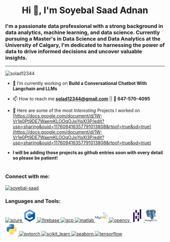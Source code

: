 <h1 align="center">Hi 👋, I'm Soyebal Saad Adnan</h1>
<h3 align="left">I'm a passionate data professional with a strong background in data analytics, machine learning, and data science. Currently pursuing a Master's in Data Science and Data Analytics at the University of Calgary, I'm dedicated to harnessing the power of data to drive informed decisions and uncover valuable insights.</h3>

---

<p align="left"> <img src="https://komarev.com/ghpvc/?username=solad12344&label=Profile%20views&color=0e75b6&style=flat" alt="solad12344" /> </p>

- 🔭 I’m currently working on **Build a Conversational Chatbot With Langchain and LLMs**

- 📫 How to reach me **solad12344@gmail.com** || **📱 647-570-4095**

- 📄 Here are some of the most *Interesting* Projects I worked on [https://docs.google.com/document/d/1W-Vr1e0Pt9DE7WaemKLOOqOJxiYpXl3P/edit?usp=sharing&ouid=117609416357791013808&rtpof=true&sd=true](https://docs.google.com/document/d/1W-Vr1e0Pt9DE7WaemKLOOqOJxiYpXl3P/edit?usp=sharing&ouid=117609416357791013808&rtpof=true&sd=true)
- **I will be adding those projects as github entries soon with every detail so please be patient!**

#

<h3 align="left">Connect with me:</h3>
<p align="left">
<a href="https://linkedin.com/in/soyebal-saad" target="blank"><img align="center" src="https://raw.githubusercontent.com/rahuldkjain/github-profile-readme-generator/master/src/images/icons/Social/linked-in-alt.svg" alt="soyebal-saad" height="30" width="40" /></a>
</p>

<h3 align="left">Languages and Tools:</h3>
<p align="left"> <a href="https://azure.microsoft.com/en-in/" target="_blank" rel="noreferrer"> <img src="https://www.vectorlogo.zone/logos/microsoft_azure/microsoft_azure-icon.svg" alt="azure" width="40" height="40"/> </a> <a href="https://www.cprogramming.com/" target="_blank" rel="noreferrer"> <img src="https://raw.githubusercontent.com/devicons/devicon/master/icons/c/c-original.svg" alt="c" width="40" height="40"/> </a> <a href="https://firebase.google.com/" target="_blank" rel="noreferrer"> <img src="https://www.vectorlogo.zone/logos/firebase/firebase-icon.svg" alt="firebase" width="40" height="40"/> </a> <a href="https://cloud.google.com" target="_blank" rel="noreferrer"> <img src="https://www.vectorlogo.zone/logos/google_cloud/google_cloud-icon.svg" alt="gcp" width="40" height="40"/> </a> <a href="https://www.mathworks.com/" target="_blank" rel="noreferrer"> <img src="https://upload.wikimedia.org/wikipedia/commons/2/21/Matlab_Logo.png" alt="matlab" width="40" height="40"/> </a> <a href="https://www.mysql.com/" target="_blank" rel="noreferrer"> <img src="https://raw.githubusercontent.com/devicons/devicon/master/icons/mysql/mysql-original-wordmark.svg" alt="mysql" width="40" height="40"/> </a> <a href="https://opencv.org/" target="_blank" rel="noreferrer"> <img src="https://www.vectorlogo.zone/logos/opencv/opencv-icon.svg" alt="opencv" width="40" height="40"/> </a> <a href="https://pandas.pydata.org/" target="_blank" rel="noreferrer"> <img src="https://raw.githubusercontent.com/devicons/devicon/2ae2a900d2f041da66e950e4d48052658d850630/icons/pandas/pandas-original.svg" alt="pandas" width="40" height="40"/> </a> <a href="https://www.postgresql.org" target="_blank" rel="noreferrer"> <img src="https://raw.githubusercontent.com/devicons/devicon/master/icons/postgresql/postgresql-original-wordmark.svg" alt="postgresql" width="40" height="40"/> </a> <a href="https://www.python.org" target="_blank" rel="noreferrer"> <img src="https://raw.githubusercontent.com/devicons/devicon/master/icons/python/python-original.svg" alt="python" width="40" height="40"/> </a> <a href="https://pytorch.org/" target="_blank" rel="noreferrer"> <img src="https://www.vectorlogo.zone/logos/pytorch/pytorch-icon.svg" alt="pytorch" width="40" height="40"/> </a> <a href="https://scikit-learn.org/" target="_blank" rel="noreferrer"> <img src="https://upload.wikimedia.org/wikipedia/commons/0/05/Scikit_learn_logo_small.svg" alt="scikit_learn" width="40" height="40"/> </a> <a href="https://seaborn.pydata.org/" target="_blank" rel="noreferrer"> <img src="https://seaborn.pydata.org/_images/logo-mark-lightbg.svg" alt="seaborn" width="40" height="40"/> </a> <a href="https://www.tensorflow.org" target="_blank" rel="noreferrer"> <img src="https://www.vectorlogo.zone/logos/tensorflow/tensorflow-icon.svg" alt="tensorflow" width="40" height="40"/> </a> </p>

</p>

#
